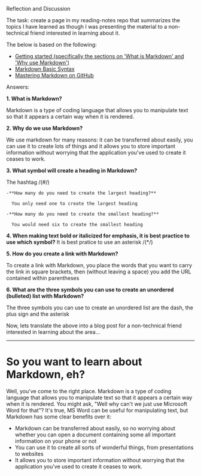 Reflection and Discussion

The task: create a page in my reading-notes repo that summarizes the topics I have learned as though I was presenting the material to a non-technical friend interested in learning about it.

The below is based on the following:
- [Getting started (specifically the sections on 'What is Markdown' and 'Why use Markdown')](https://www.markdownguide.org/getting-started/)
- [Markdown Basic Syntax](https://www.markdownguide.org/basic-syntax/)
- [Mastering Markdown on GitHub](https://docs.github.com/en/get-started/writing-on-github/getting-started-with-writing-and-formatting-on-github/basic-writing-and-formatting-syntax) 

Answers:

**1. What is Markdown?**

   Markdown is a type of coding language that allows you to manipulate text so that it appears a certain way when it is rendered.

**2. Why do we use Markdown?**

   We use markdown for many reasons: it can be transferred about easily, you can use it to create lots of things and it allows you to store important information without worrying that the application you've used to create it ceases to work.

**3. What symbol will create a heading in Markdown?**

   The hashtag /(#/)
   
    -**How many do you need to create the largest heading?** 

      You only need one to create the largest heading
   
    -**How many do you need to create the smallest heading?**

      You would need six to create the smallest heading
   
**4. When making text bold or italicized for emphasis, it is best practice to use which symbol?**
It is best pratice to use an asterisk /(*/)
   
**5. How do you create a link with Markdown?**

To create a link with Markdown, you place the words that you want to carry the link in square brackets, then (without leaving a space) you add the URL contained within parentheses

**6. What are the three symbols you can use to create an unordered (bulleted) list with Markdown?**

The three symbols you can use to create an unordered list are the dash, the plus sign and the asterisk

   Now, lets translate the above into a blog post for a non-technical friend interested in learning about the area...

------------------------------------------------------------------------------------------------
# So you want to learn about Markdown, eh?

Well, you've come to the right place. Markdown is a type of coding language that allows you to manipulate text so that it appears a certain way when it is rendered. You might ask, "Well why can't we just use Microsoft Word for that"? It's true, MS Word can be useful for manipulating text, but Markdown has some clear benefits over it:

- Markdown can be transferred about easily, so no worrying about whether you can open a document containing some all important information on your phone or not
- You can use it to create all sorts of wonderful things, from presentations to websites
- It allows you to store important information without worrying that the application you've used to create it ceases to work.
   
